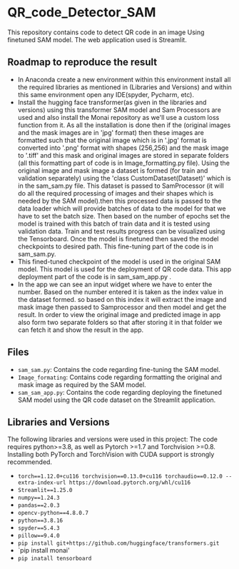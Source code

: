 # QR_code_Detector_SAM

This repository contains code to detect QR code in an image Using finetuned SAM model. The web application used is Streamlit.

## Roadmap to reproduce the result
* In Anaconda create a new environment within this environment install all the required libraries as mentioned in (Libraries and Versions) and within this same environment open any IDE(spyder, Pycharm, etc).
* Install the hugging face transformer(as given in the libraries and versions) using this transformer SAM model and Sam Processors are used and also install the Monai repository as we'll use a custom loss function from it. As all the installation is done then if the (original images and the mask images are in 'jpg' format) then these images are formatted such that the original image which is in '.jpg' format is converted into '.png' format with shapes (256,256) and the mask image to '.tiff' and this mask and original images are stored in separate folders (all this formatting part of code is in Image_formatting.py file). Using the original image and mask image a dataset is formed (for train and validation separately) using the 'class CustomDataset(Dataset)' which is in the sam_sam.py file. This dataset is passed to SamProcessor (it will do all the required processing of images and their shapes which is needed by the SAM model).then this processed data is passed to the data loader which will provide batches of data to the model for that we have to set the batch size. Then based on the number of epochs set the model is trained with this batch of train data and it is tested using validation data. Train and test results progress can be visualized using the Tensorboard. Once the model is finetuned then saved the model checkpoints to desired path. This fine-tuning part of the code is in sam_sam.py.
* This fined-tuned checkpoint of the model is used in the original SAM model. This model is used for the deployment of QR code data. This app deployment part of the code is in sam_sam_app.py .
* In the app we can see an input widget where we have to enter the number. Based on the number entered it is taken as the index value in the dataset formed. so based on this index it will extract the image and mask image then passed to Samprocessor and then model and get the result. In order to view the original image and predicted image in app also form two separate folders so that after storing it in that folder we can fetch it and show the result in the app.
 

## Files
* `sam_sam.py`: Contains the code regarding fine-tuning the SAM model.
* `Image_formating`: Contains code regarding formatting the original and mask image as required by the SAM model.
* `sam_sam_app.py`: Contains the code regarding deploying the finetuned SAM model using the QR code dataset on the Streamlit application.


## Libraries and Versions

The following libraries and versions were used in this project:
The code requires python>=3.8, as well as Pytorch >=1.7 and Torchvision >=0.8. Installing both PyTorch and TorchVision with CUDA support is strongly recommended.
* `torch==1.12.0+cu116 torchvision==0.13.0+cu116 torchaudio==0.12.0 --extra-index-url https://download.pytorch.org/whl/cu116`
* `Streamlit==1.25.0`
* `numpy==1.24.3`
* `pandas==2.0.3`
* `opencv-python==4.8.0.7`
* `python==3.8.16`
* `spyder==5.4.3`
* `pillow==9.4.0`
* `pip install git+https://github.com/huggingface/transformers.git`
* `pip install monai'
* `pip inatall tensorboard`





















